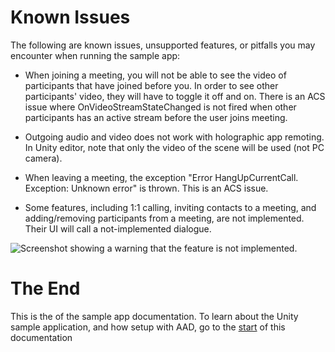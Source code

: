 # Known Issues
The following are known issues, unsupported features, or pitfalls you may encounter when running the sample app:

* When joining a meeting, you will not be able to see the video of participants that have joined before you. In order to see other participants' video, they will have to toggle it off and on. There is an ACS issue where OnVideoStreamStateChanged is not fired when other participants has an active stream before the user joins meeting. 

* Outgoing audio and video does not work with holographic app remoting. In Unity editor, note that only the video of the scene will be used (not PC camera). 

* When leaving a meeting, the exception "Error HangUpCurrentCall. Exception: Unknown error" is thrown. This is an ACS issue.

* Some features, including 1:1 calling, inviting contacts to a meeting, and adding/removing participants from a meeting, are not implemented. Their UI will call a not-implemented dialogue.

![Screenshot showing a warning that the feature is not implemented.](./images/not-implemented.png)

# The End
 This is the of the sample app documentation. To learn about the Unity sample application, and how setup with
 AAD, go to the [start](./azure-function-setup-1.md#multi-tenant-accounts-and-communication-services) of this documentation
